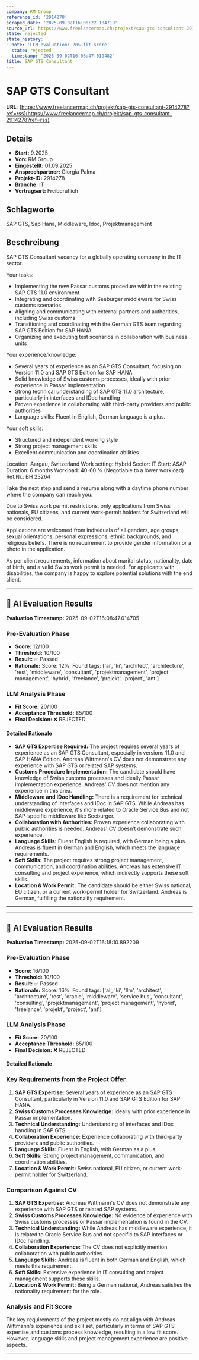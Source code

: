 ```yaml
---
company: RM Group
reference_id: '2914278'
scraped_date: '2025-09-02T16:00:22.104719'
source_url: https://www.freelancermap.ch/projekt/sap-gts-consultant-2914278?ref=rss
state: rejected
state_history:
- note: 'LLM evaluation: 20% fit score'
  state: rejected
  timestamp: '2025-09-02T16:08:47.019482'
title: SAP GTS Consultant
---
```



# SAP GTS Consultant
**URL:** [https://www.freelancermap.ch/projekt/sap-gts-consultant-2914278?ref=rss](https://www.freelancermap.ch/projekt/sap-gts-consultant-2914278?ref=rss)
## Details
- **Start:** 9.2025
- **Von:** RM Group
- **Eingestellt:** 01.09.2025
- **Ansprechpartner:** Giorgia Palma
- **Projekt-ID:** 2914278
- **Branche:** IT
- **Vertragsart:** Freiberuflich

## Schlagworte
SAP GTS, Sap Hana, Middleware, Idoc, Projektmanagement

## Beschreibung
SAP GTS Consultant vacancy for a globally operating company in the IT sector.

Your tasks:
* Implementing the new Passar customs procedure within the existing SAP GTS 11.0 environment
* Integrating and coordinating with Seeburger middleware for Swiss customs scenarios
* Aligning and communicating with external partners and authorities, including Swiss customs
* Transitioning and coordinating with the German GTS team regarding SAP GTS Edition for SAP HANA
* Organizing and executing test scenarios in collaboration with business units

Your experience/knowledge:
* Several years of experience as an SAP GTS Consultant, focusing on Version 11.0 and SAP GTS Edition for SAP HANA
* Solid knowledge of Swiss customs processes, ideally with prior experience in Passar implementation
* Strong technical understanding of SAP GTS 11.0 architecture, particularly in interfaces and IDoc handling
* Proven experience in collaborating with third-party providers and public authorities
* Language skills: Fluent in English, German language is a plus.

Your soft skills:
* Structured and independent working style
* Strong project management skills
* Excellent communication and coordination abilities

Location: Aargau, Switzerland
Work setting: Hybrid
Sector: IT
Start: ASAP
Duration: 6 months
Workload: 40-60 % (Negotiable to a lower workload)
Ref.Nr.: BH 23264

Take the next step and send a resume along with a daytime phone number where the company can reach you.

Due to Swiss work permit restrictions, only applications from Swiss nationals, EU citizens, and current work-permit holders for Switzerland will be considered.

Applications are welcomed from individuals of all genders, age groups, sexual orientations, personal expressions, ethnic backgrounds, and religious beliefs. There is no requirement to provide gender information or a photo in the application.

As per client requirements, information about marital status, nationality, date of birth, and a valid Swiss work permit is needed. For applicants with disabilities, the company is happy to explore potential solutions with the end client.

---

## 🤖 AI Evaluation Results

**Evaluation Timestamp:** 2025-09-02T16:08:47.014705

### Pre-Evaluation Phase
- **Score:** 12/100
- **Threshold:** 10/100
- **Result:** ✅ Passed
- **Rationale:** Score: 12%. Found tags: ['ai', 'ki', 'architect', 'architecture', 'rest', 'middleware', 'consultant', 'projektmanagement', 'project management', 'hybrid', 'freelance', 'projekt', 'project', 'ant']

### LLM Analysis Phase
- **Fit Score:** 20/100
- **Acceptance Threshold:** 85/100
- **Final Decision:** ❌ REJECTED

#### Detailed Rationale
- **SAP GTS Expertise Required:** The project requires several years of experience as an SAP GTS Consultant, especially in versions 11.0 and SAP HANA Edition. Andreas Wittmann's CV does not demonstrate any experience with SAP GTS or related SAP systems.
- **Customs Procedure Implementation:** The candidate should have knowledge of Swiss customs processes and ideally Passar implementation experience. Andreas' CV does not mention any experience in this area.
- **Middleware and IDoc Handling:** There is a requirement for technical understanding of interfaces and IDoc in SAP GTS. While Andreas has middleware experience, it's more related to Oracle Service Bus and not SAP-specific middleware like Seeburger.
- **Collaboration with Authorities:** Proven experience collaborating with public authorities is needed. Andreas' CV doesn’t demonstrate such experience.
- **Language Skills:** Fluent English is required, with German being a plus. Andreas is fluent in German and English, which meets the language requirements.
- **Soft Skills:** The project requires strong project management, communication, and coordination abilities. Andreas has extensive IT consulting and project experience, which indirectly supports these soft skills.
- **Location & Work Permit:** The candidate should be either Swiss national, EU citizen, or a current work-permit holder for Switzerland. Andreas is German, fulfilling the nationality requirement.

---


---

## 🤖 AI Evaluation Results

**Evaluation Timestamp:** 2025-09-02T16:18:10.892209

### Pre-Evaluation Phase
- **Score:** 16/100
- **Threshold:** 10/100
- **Result:** ✅ Passed
- **Rationale:** Score: 16%. Found tags: ['ai', 'ki', 'llm', 'architect', 'architecture', 'rest', 'oracle', 'middleware', 'service bus', 'consultant', 'consulting', 'projektmanagement', 'project management', 'hybrid', 'freelance', 'projekt', 'project', 'ant']

### LLM Analysis Phase
- **Fit Score:** 20/100
- **Acceptance Threshold:** 85/100
- **Final Decision:** ❌ REJECTED

#### Detailed Rationale
### Key Requirements from the Project Offer
1. **SAP GTS Expertise:** Several years of experience as an SAP GTS Consultant, particularly in Version 11.0 and SAP GTS Edition for SAP HANA.
2. **Swiss Customs Processes Knowledge:** Ideally with prior experience in Passar implementation.
3. **Technical Understanding:** Understanding of interfaces and IDoc handling in SAP GTS.
4. **Collaboration Experience:** Experience collaborating with third-party providers and public authorities.
5. **Language Skills:** Fluent in English, with German as a plus.
6. **Soft Skills:** Strong project management, communication, and coordination abilities.
7. **Location & Work Permit:** Swiss national, EU citizen, or current work-permit holder for Switzerland.

### Comparison Against CV
1. **SAP GTS Expertise:** Andreas Wittmann's CV does not demonstrate any experience with SAP GTS or related SAP systems.
2. **Swiss Customs Processes Knowledge:** No evidence of experience with Swiss customs processes or Passar implementation is found in the CV.
3. **Technical Understanding:** While Andreas has middleware experience, it is related to Oracle Service Bus and not specific to SAP interfaces or IDoc handling.
4. **Collaboration Experience:** The CV does not explicitly mention collaboration with public authorities.
5. **Language Skills:** Andreas is fluent in both German and English, which meets this requirement.
6. **Soft Skills:** Extensive experience in IT consulting and project management supports these skills.
7. **Location & Work Permit:** Being a German national, Andreas satisfies the nationality requirement for the role.

### Analysis and Fit Score
The key requirements of the project mostly do not align with Andreas Wittmann's experience and skill set, particularly in terms of SAP GTS expertise and customs process knowledge, resulting in a low fit score. However, language skills and project management experience are positive aspects.

---
